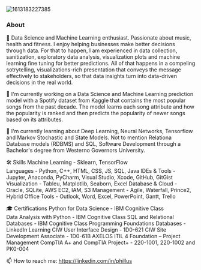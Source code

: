 ![1613183227385](https://user-images.githubusercontent.com/57310653/108643509-b7d77d00-745f-11eb-97e0-e8c082f4c3db.jpeg)


### About 

💬 Data Science and Machine Learning enthusiast. Passionate about music, health and fitness. I enjoy helping businesses make better decisions through data. For that to happen, I am experienced in data collection, sanitization, exploratory data analysis, visualization plots and machine learning fine tuning for better predictions. All of that happens in a compeling sotrytelling, visualizations-rich presentation that conveys the message effectively to stakeholders, so that data insights turn into data-driven decisions in the real world. 

🔭 I'm currently working on a Data Science and Machine Learning prediction model with a Spotify dataset from Kaggle that contains the most popular songs from the past decade. The model learns each song attribute and how the popularity is ranked and then predicts the popularity of newer songs based on its attributes. 

🌱 I'm currently learning about Deep Learning, Neural Networks, Tensorflow and Markov Stochastic and State Models. Not to mention Relationa Database models (RDBMS) and SQL, Software Development through a Bachelor's degree from Westerno Governors University. 

🛠️ Skills
Machine Learning - Sklearn, TensorFlow <br>
Languages - Python, C++, HTML, CSS, JS, SQL, Java
IDEs & Tools - Jupyter, Anaconda, PyCharm, Visual Studio, Xcode, GitHub, GitGist 
Visualization - Tableu, Matplotlib, Seaborn, Excel
Database & Cloud - Oracle, SQLite, AWS EC2, IAM, S3
Management - Agile, Waterfall, Prince2, Hybrid
Office Tools - Outlook, Word, Excel, PowerPoint, Gantt, Trello

🎓 Certifications
Python for Data Science - IBM Cognitive Class <br>
Data Analysis with Python - IBM Cognitive Class
SQL and Relational Databases - IBM Cognitive Class
Programming Foundations Databases - LinkedIn Learning
CIW User Interface Design - 1D0-621
CIW Site Development Associate - 1D0-61B
AXELOS ITIL 4 Foundation – Project Management
CompTIA A+ and CompTIA Project+ - 220-1001, 220-1002 and PK0-004

📫 How to reach me:
https://linkedin.com/in/phillus

<!--
**PBSWE/PBSWE** is a ✨ _special_ ✨ repository because its `README.md` (this file) appears on your GitHub profile.

Here are some ideas to get you started: 👋

- 🔭 I’m currently working on ...
- 🌱 I’m currently learning ...
- 👯 I’m looking to collaborate on ...
- 🤔 I’m looking for help with ...
- 💬 Ask me about ...
- 📫 How to reach me: ...
- 😄 Pronouns: ...
- ⚡ Fun fact: ...
-->
